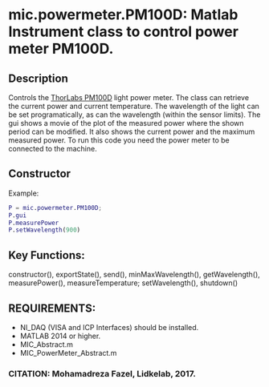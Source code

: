 # mic.powermeter.PM100D: Matlab Instrument class to control power meter PM100D.

## Description
Controls the [ThorLabs PM100D](https://www.thorlabs.com/newgrouppage9.cfm?objectgroup_id=3341&pn=PM100D) light power meter.
The class can retrieve the current power and current temperature. 
The wavelength of the light can be set programatically, as can the wavelength (within the sensor limits).
The gui shows a movie of the plot of the
measured power where the shown period can be modified. It also shows
the current power and the maximum measured power. To run this code
you need the power meter to be connected to the machine.

## Constructor
Example: 

```matlab
P = mic.powermeter.PM100D; 
P.gui
P.measurePower
P.setWavelength(900)
```

## Key Functions:
constructor(), exportState(), send(), minMaxWavelength(), getWavelength(), measurePower(), measureTemperature; setWavelength(), shutdown()

## REQUIREMENTS:
* NI_DAQ  (VISA and ICP Interfaces) should be installed.
* MATLAB 2014 or higher.
* MIC_Abstract.m
* MIC_PowerMeter_Abstract.m

### CITATION: Mohamadreza Fazel, Lidkelab, 2017.

